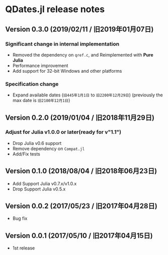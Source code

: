 QDates.jl release notes
=======================

Version 0.3.0 (2019/02/11 / 旧2019年01月07日)
---------------------------------------------

### Significant change in internal implementation

+ Removed the dependency on `qref.c`, and Reimplemented with **Pure Julia**
+ Performance improvement
+ Add support for 32-bit Windows and other platforms

### Specification change

+ Expand available dates (`旧445年1月1日` to `旧2200年12月29日`) (previously the max date is `旧2100年12月1日`)


Version 0.2.0 (2019/01/04 / 旧2018年11月29日)
---------------------------------------------

### Adjust for Julia v1.0.0 or later(ready for v"1.1")

+ Drop Julia v0.6 support
+ Remove dependency on `Compat.jl`
+ Add/Fix tests


Version 0.1.0 (2018/08/04 / 旧2018年06月23日)
---------------------------------------------

+ Add Support Julia v0.7.x/v1.0.x
+ Drop Support Julia v0.5.x


Version 0.0.2 (2017/05/23 / 旧2017年04月28日)
---------------------------------------------

* Bug fix


Version 0.0.1 (2017/05/10 / 旧2017年04月15日)
---------------------------------------------

* 1st release
